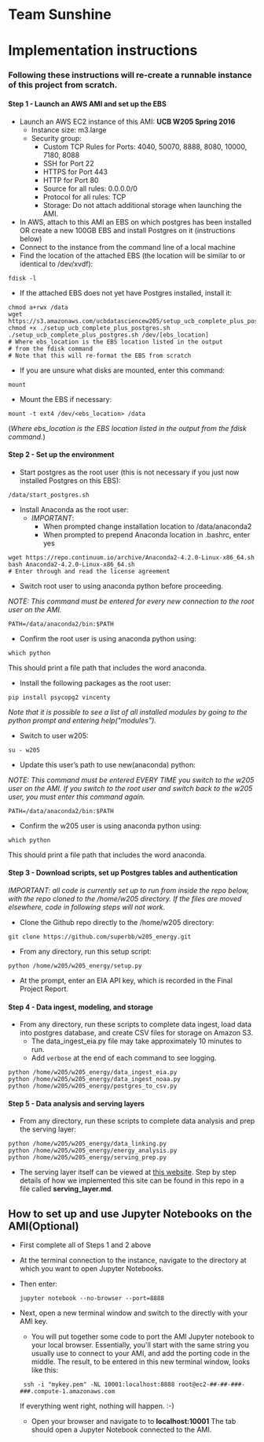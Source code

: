 # Team Sunshine

# Implementation instructions
### Following these instructions will re-create a runnable instance of this project from scratch.

#### Step 1 - Launch an AWS AMI and set up the EBS
* Launch an AWS EC2 instance of this AMI: __UCB W205 Spring 2016__
    * Instance size: m3.large
    * Security group:
        * Custom TCP Rules for Ports: 4040, 50070, 8888, 8080, 10000, 7180, 8088
        * SSH for Port 22
        * HTTPS for Port 443
        * HTTP for Port 80
        * Source for all rules: 0.0.0.0/0
        * Protocol for all rules:  TCP
        * Storage: Do not attach additional storage when launching the AMI.
* In AWS, attach to this AMI an EBS on which postgres has been installed OR  create a new 100GB EBS and install Postgres on it (instructions below)
* Connect to the instance from the command line of a local machine
* Find the location of the attached EBS (the location will be similar to or identical to /dev/xvdf):
```
fdisk -l
```

* If the attached EBS does not yet have Postgres installed, install it:
```
chmod a+rwx /data
wget https://s3.amazonaws.com/ucbdatasciencew205/setup_ucb_complete_plus_postgres.sh
chmod +x ./setup_ucb_complete_plus_postgres.sh
./setup_ucb_complete_plus_postgres.sh /dev/[ebs_location]
# Where ebs_location is the EBS location listed in the output
# from the fdisk command
# Note that this will re-format the EBS from scratch
```

* If you are unsure what disks are mounted, enter this command:
```
mount
```

* Mount the EBS if necessary:
```
mount -t ext4 /dev/<ebs_location> /data
```
(_Where ebs_location is the EBS location listed in the output from the fdisk command._)

#### Step 2 - Set up the environment
* Start postgres as the root user (this is not necessary if you just now installed Postgres on this EBS):
```
/data/start_postgres.sh
```

* Install Anaconda as the root user:
    * _IMPORTANT_:
        * When prompted change installation location to /data/anaconda2
        * When prompted to prepend Anaconda location in .bashrc, enter yes
```
wget https://repo.continuum.io/archive/Anaconda2-4.2.0-Linux-x86_64.sh
bash Anaconda2-4.2.0-Linux-x86_64.sh
# Enter through and read the license agreement
```

* Switch root user to using anaconda python before proceeding.

_NOTE: This command must be entered for every new connection to the root user on the AMI._
```
PATH=/data/anaconda2/bin:$PATH
```
* Confirm the root user is using anaconda python using:
```
which python
```
This should print a file path that includes the word anaconda.

* Install the following packages as the root user:
```
pip install psycopg2 vincenty
```
_Note that it is possible to see a list of all installed modules by going to the python prompt and entering help("modules")._

* Switch to user w205:
```
su - w205
```

* Update this user’s path to use new(anaconda) python:

_NOTE: This command must be entered EVERY TIME you switch to the w205 user on the AMI. If you switch to the root user and switch back to the w205 user, you must enter this command again._
```
PATH=/data/anaconda2/bin:$PATH
```

* Confirm the w205 user is using anaconda python using:
```
which python
```
This should print a file path that includes the word anaconda.

#### Step 3 - Download scripts, set up Postgres tables and authentication

 _IMPORTANT:  all code is currently set up to run from inside the repo below, with the repo cloned to the /home/w205 directory. If the files are moved elsewhere, code in following steps will not work._

* Clone the Github repo directly to the /home/w205 directory:
```
git clone https://github.com/superbb/w205_energy.git
```

* From any directory, run this setup script:

```
python /home/w205/w205_energy/setup.py
```

* At the prompt, enter an EIA API key, which is recorded in the Final Project Report.


#### Step 4 - Data ingest, modeling, and storage
* From any directory, run these scripts to complete data ingest, load data into postgres database, and create CSV files for storage on Amazon S3.
    * The data_ingest_eia.py file may take approximately 10 minutes to run.
    * Add `verbose` at the end of each command to see logging.
```
python /home/w205/w205_energy/data_ingest_eia.py
python /home/w205/w205_energy/data_ingest_noaa.py
python /home/w205/w205_energy/postgres_to_csv.py
```

#### Step 5 - Data analysis and serving layers
* From any directory, run these scripts to complete data analysis and prep the serving layer:
```
python /home/w205/w205_energy/data_linking.py
python /home/w205/w205_energy/energy_analysis.py
python /home/w205/w205_energy/serving_prep.py
```

* The serving layer itself can be viewed at [this website](http://54.144.232.11/public/dashboards/H87SYqBh8rk18eXdkKxPKkXYgPSOqbV9LVJenZ3h?org_slug=default). Step by step details of how we implemented this site can be found in this repo in a file called __serving_layer.md__.

## How to set up and use Jupyter Notebooks on the AMI(Optional)
* First complete all of Steps 1 and 2 above
* At the terminal connection to the instance, navigate to the directory at which you want to open Jupyter Notebooks.
* Then enter:
   ```
   jupyter notebook --no-browser --port=8888
   ```
 * Next, open a new terminal window and switch to the directly with your AMI key.  
    * You will put together some code to port the AMI Jupyter notebook to your local browser.  Essentially, you'll start with the same string you usually use to connect to your AMI, and add the porting code in the middle. The result, to be entered in this new terminal window, looks like this:
    ```
     ssh -i "mykey.pem" -NL 10001:localhost:8888 root@ec2-##-##-###-###.compute-1.amazonaws.com
    ```
    If everything went right, nothing will happen.  :-)

   * Open your browser and navigate to to __localhost:10001__
   The tab should open a Jupyter Notebook connected to the AMI.
